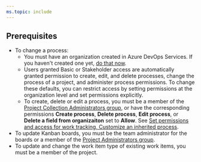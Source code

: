 ```yaml
---
ms.topic: include
---
```


## Prerequisites

- To change a process: 
	- You must have an organization created in Azure DevOps Services. If you haven't created one yet, [do that now](/azure/devops/user-guide/sign-up-invite-teammates).  
	- Users granted Basic or Stakeholder access are automatically granted permission to create, edit, and delete processes, change the process of a project, and administer process permissions. To change these defaults, you can restrict access by setting permissions at the organization level and set permissions explicitly. 
	- To create, delete or edit a process, you must be a member of the [Project Collection Administrators group](/azure/devops/organizations/security/set-project-collection-level-permissions), or have the corresponding permissions <strong>Create process</strong>, <strong>Delete process</strong>, <strong>Edit process</strong>, or <strong>Delete a field from organizaiton</strong> set to <strong>Allow</strong>. See [Set permissions and access for work tracking, Customize an inherited process](/azure/devops/organizations/security/set-permissions-access-work-tracking#customize-an-inherited-process).
- To update Kanban boards, you must be the team administrator for the boards or a member of the [Project Administrators group](/azure/devops/organizations/security/set-project-collection-level-permissions).
- To update and change the work item type of existing work items, you must be a member of the project.